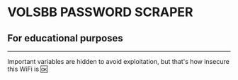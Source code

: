 # VOLSBB PASSWORD SCRAPER

## For educational purposes
------

Important variables are hidden to avoid exploitation, but that's how insecure this WiFi is :ok:
